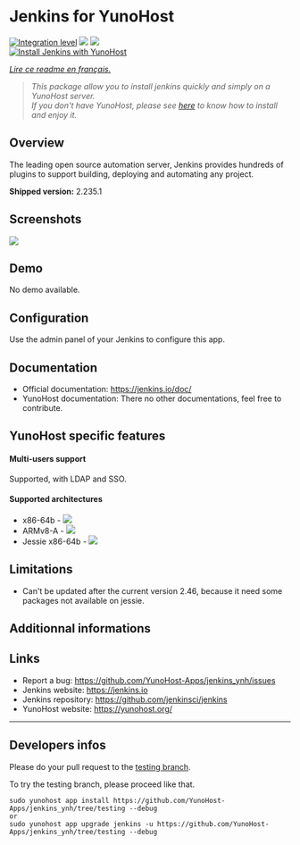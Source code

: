 # Jenkins for YunoHost

[![Integration level](https://dash.yunohost.org/integration/jenkins.svg)](https://dash.yunohost.org/appci/app/jenkins) ![](https://ci-apps.yunohost.org/ci/badges/jenkins.status.svg) ![](https://ci-apps.yunohost.org/ci/badges/jenkins.maintain.svg)  
[![Install Jenkins with YunoHost](https://install-app.yunohost.org/install-with-yunohost.png)](https://install-app.yunohost.org/?app=jenkins)

*[Lire ce readme en français.](./README_fr.md)*

> *This package allow you to install jenkins quickly and simply on a YunoHost server.  
If you don't have YunoHost, please see [here](https://yunohost.org/#/install) to know how to install and enjoy it.*

## Overview
The leading open source automation server, Jenkins provides hundreds of plugins to support building, deploying and automating any project.

**Shipped version:** 2.235.1

## Screenshots

![](https://crudelis.fr/lutim/w8DlycXB.png)

## Demo

No demo available.

## Configuration

Use the admin panel of your Jenkins to configure this app.

## Documentation

 * Official documentation: https://jenkins.io/doc/
 * YunoHost documentation: There no other documentations, feel free to contribute.

## YunoHost specific features

#### Multi-users support

Supported, with LDAP and SSO.

#### Supported architectures

* x86-64b - [![](https://ci-apps.yunohost.org/ci/logs/jenkins%20%28Apps%29.svg)](https://ci-apps.yunohost.org/ci/apps/jenkins/)
* ARMv8-A - [![](https://ci-apps-arm.yunohost.org/ci/logs/jenkins%20%28Apps%29.svg)](https://ci-apps-arm.yunohost.org/ci/apps/jenkins/)
* Jessie x86-64b - [![](https://ci-stretch.nohost.me/ci/logs/jenkins%20%28Apps%29.svg)](https://ci-stretch.nohost.me/ci/apps/jenkins/)

## Limitations

* Can't be updated after the current version 2.46, because it need some packages not available on jessie.

## Additionnal informations

## Links

 * Report a bug: https://github.com/YunoHost-Apps/jenkins_ynh/issues
 * Jenkins website: https://jenkins.io
 * Jenkins repository: https://github.com/jenkinsci/jenkins
 * YunoHost website: https://yunohost.org/

---

Developers infos
----------------

Please do your pull request to the [testing branch](https://github.com/YunoHost-Apps/jenkins_ynh/tree/testing).

To try the testing branch, please proceed like that.
```
sudo yunohost app install https://github.com/YunoHost-Apps/jenkins_ynh/tree/testing --debug
or
sudo yunohost app upgrade jenkins -u https://github.com/YunoHost-Apps/jenkins_ynh/tree/testing --debug
```
